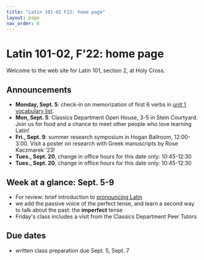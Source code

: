 ```yaml
---
title: "Latin 101-02 F22: home page"
layout: page
nav_order: 0
---
```



# Latin 101-02, F'22: home page

Welcome to the web site for Latin 101, section 2, at Holy Cross.

## Announcements

- **Monday, Sept. 5**: check-in on memorization of first 6 verbs in [unit 1 vocabulary list](./assignments/unit1/vocab1/).
- **Mon, Sept. 5**: Classics Department Open House, 3-5 in Stein Courtyard. Join us for food and a chance to meet other people who love learning Latin!
- **Fri., Sept. 9**: summer research symposium in Hogan Ballroom, 12:00-3:00. Visit a poster on research with Greek manuscripts by Rose Kaczmarek ‘23!
- **Tues., Sept. 20**, change in office hours for this date only: 10:45-12:30
- **Tues., Sept. 20**, change in office hours for this date only: 10:45-12:30





## Week at a glance: Sept. 5-9



- For review: brief introduction to [pronouncing Latin](https://lingualatina.github.io/textbook/preliminaries/)
- we add the passive voice of the perfect tense, and learn a second way to talk about the past:  the **imperfect** tense
- Friday's class includes a visit from the Classics Department Peer Tutors

## Due dates

- written class preparation due Sept. 5, Sept. 7